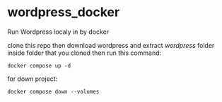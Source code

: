 # wordpress_docker
Run Wordpress localy in by docker

clone this repo then download wordpress and extract *wordpress* folder inside folder that you cloned
then run this command:

```
docker compose up -d
```

for down project:
```
docker compose down --volumes
```
